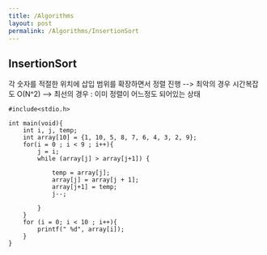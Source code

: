 ```yaml
---
title: /Algorithms
layout: post
permalink: /Algorithms/InsertionSort
---
```


## InsertionSort  

각 숫자를 적절한 위치에 삽입
범위를 확장하면서 정렬 진행 
--> 최악의 경우 시간복잡도 O(N^2)
--> 최선의 경우 : 이미 정렬이 어느정도 되어있는 상태

```
#include<stdio.h>

int main(void){
    int i, j, temp;
    int array[10] = {1, 10, 5, 8, 7, 6, 4, 3, 2, 9};
    for(i = 0 ; i < 9 ; i++){
        j = i;
        while (array[j] > array[j+1]) {
            
            temp = array[j];
            array[j] = array[j + 1];
            array[j+1] = temp;
            j--;
            
        }
    }
    for (i = 0; i < 10 ; i++){
        printf(" %d", array[i]);
    } 
}
```
